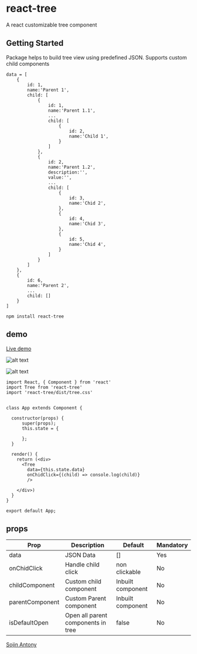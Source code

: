 # react-tree
A react customizable tree component

## Getting Started

Package helps to build tree view using predefined JSON.
Supports custom child components

```
data = [
    {
        id: 1,
        name:'Parent 1',
        child: [
            {
                id: 1,
                name:'Parent 1.1',
                ...
                child: [
                    {
                        id: 2,
                        name:'Child 1',
                    }
                ]
            },
            {
                id: 2,
                name:'Parent 1.2',
                description:'',
                value:'',
                ...
                child: [
                    {
                        id: 3,
                        name:'Chid 2',
                    },
                    {
                        id: 4,
                        name:'Chid 3',
                    },
                    {
                        id: 5,
                        name:'Chid 4',
                    }
                ]
            }
        ]
    },
    {
        id: 6,
        name:'Parent 2',
        ...
        child: []
    }
]
```
```
npm install react-tree

```
## demo
[Live demo](https://sojinantony01.github.io/react-tree/)

![alt text](https://raw.githubusercontent.com/sojinantony01/react-cron-generator/master/public/images/Screenshot%20from%202019-06-08%2000-31-31.png)

![alt text](https://raw.githubusercontent.com/sojinantony01/react-cron-generator/master/public/images/Screenshot%20from%202019-06-08%2000-31-57.png)


```
import React, { Component } from 'react'
import Tree from 'react-tree'
import 'react-tree/dist/tree.css'


class App extends Component {

  constructor(props) {
      super(props);
      this.state = {
       
      };
  }

  render() {
    return (<div>
      <Tree
        data={this.state.data}
        onChidClick={(child) => console.log(child)}
        />
                            
    </div>)
  }
}

export default App;

```
## props

| Prop | Description | Default | Mandatory
| --- | --- | -- | -- |
| data | JSON Data   | [] |  Yes |
| onChidClick | Handle child click |  non clickable | No
| childComponent | Custom child component | Inbuilt component | No
| parentComponent | Custom Parent component | Inbuilt component | No
| isDefaultOpen | Open all parent components in tree | false | No




[Sojin Antony](https://github.com/sojinantony01)

